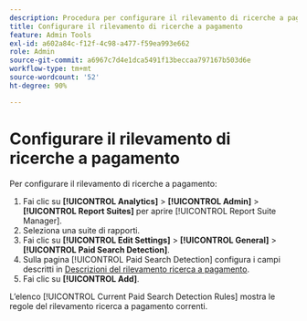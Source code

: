 ```yaml
---
description: Procedura per configurare il rilevamento di ricerche a pagamento.
title: Configurare il rilevamento di ricerche a pagamento
feature: Admin Tools
exl-id: a602a84c-f12f-4c98-a477-f59ea993e662
role: Admin
source-git-commit: a6967c7d4e1dca5491f13beccaa797167b503d6e
workflow-type: tm+mt
source-wordcount: '52'
ht-degree: 90%

---
```


# Configurare il rilevamento di ricerche a pagamento

Per configurare il rilevamento di ricerche a pagamento:

1. Fai clic su **[!UICONTROL Analytics]** > **[!UICONTROL Admin]** > **[!UICONTROL Report Suites]** per aprire [!UICONTROL Report Suite Manager].
1. Seleziona una suite di rapporti.
1. Fai clic su **[!UICONTROL Edit Settings]** > **[!UICONTROL General]** > **[!UICONTROL Paid Search Detection]**.
1. Sulla pagina [!UICONTROL Paid Search Detection] configura i campi descritti in [Descrizioni del rilevamento ricerca a pagamento](/help/admin/tools/manage-rs/edit-settings/general/paid-search-detection/paid-search-detection.md#section_0C2CFA0AF77B47098BE37CB024665D0D).
1. Fai clic su **[!UICONTROL Add]**.

L’elenco [!UICONTROL Current Paid Search Detection Rules] mostra le regole del rilevamento ricerca a pagamento correnti.
